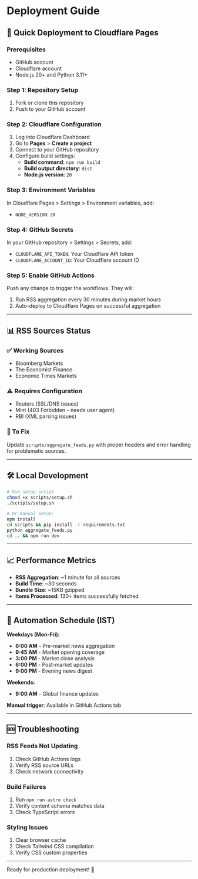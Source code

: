 # Deployment Guide

## 🚀 Quick Deployment to Cloudflare Pages

### Prerequisites
- GitHub account
- Cloudflare account
- Node.js 20+ and Python 3.11+

### Step 1: Repository Setup
1. Fork or clone this repository
2. Push to your GitHub account

### Step 2: Cloudflare Configuration
1. Log into Cloudflare Dashboard
2. Go to **Pages** > **Create a project**
3. Connect to your GitHub repository
4. Configure build settings:
   - **Build command**: `npm run build`
   - **Build output directory**: `dist`
   - **Node.js version**: `20`

### Step 3: Environment Variables
In Cloudflare Pages > Settings > Environment variables, add:
- `NODE_VERSION`: `20`

### Step 4: GitHub Secrets
In your GitHub repository > Settings > Secrets, add:
- `CLOUDFLARE_API_TOKEN`: Your Cloudflare API token
- `CLOUDFLARE_ACCOUNT_ID`: Your Cloudflare account ID

### Step 5: Enable GitHub Actions
Push any change to trigger the workflows. They will:
1. Run RSS aggregation every 30 minutes during market hours
2. Auto-deploy to Cloudflare Pages on successful aggregation

---

## 📊 RSS Sources Status

### ✅ Working Sources
- Bloomberg Markets
- The Economist Finance
- Economic Times Markets

### ⚠️ Requires Configuration
- Reuters (SSL/DNS issues)
- Mint (403 Forbidden - needs user agent)
- RBI (XML parsing issues)

### 🔧 To Fix
Update `scripts/aggregate_feeds.py` with proper headers and error handling for problematic sources.

---

## 🛠️ Local Development

```bash
# Run setup script
chmod +x scripts/setup.sh
./scripts/setup.sh

# Or manual setup:
npm install
cd scripts && pip install -r requirements.txt
python aggregate_feeds.py
cd .. && npm run dev
```

---

## 📈 Performance Metrics

- **RSS Aggregation**: ~1 minute for all sources
- **Build Time**: ~30 seconds
- **Bundle Size**: ~15KB gzipped
- **Items Processed**: 130+ items successfully fetched

---

## 🔄 Automation Schedule (IST)

**Weekdays (Mon-Fri):**
- **6:00 AM** - Pre-market news aggregation
- **9:45 AM** - Market opening coverage
- **3:00 PM** - Market close analysis  
- **6:00 PM** - Post-market updates
- **9:00 PM** - Evening news digest

**Weekends:**
- **9:00 AM** - Global finance updates

**Manual trigger**: Available in GitHub Actions tab

---

## 🆘 Troubleshooting

### RSS Feeds Not Updating
1. Check GitHub Actions logs
2. Verify RSS source URLs
3. Check network connectivity

### Build Failures
1. Run `npm run astro check`
2. Verify content schema matches data
3. Check TypeScript errors

### Styling Issues
1. Clear browser cache
2. Check Tailwind CSS compilation
3. Verify CSS custom properties

---

Ready for production deployment! 🎉